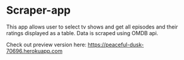 # Scraper-app

This app allows user to select tv shows and get all episodes and their ratings displayed as a table. Data is scraped using OMDB api.

Check out preview version here: https://peaceful-dusk-70696.herokuapp.com
